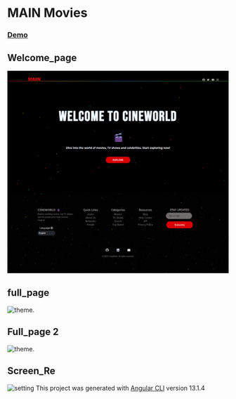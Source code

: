 # MAIN Movies

###  [Demo](https://zu34.github.io/App_MAIN_ts/welcome)


## Welcome_page
![theme](./src/assets/Wlc.png)
## full_page
![theme](/src/assets/screencapture-fullpage.png).
## Full_page 2
![theme](/src/assets/screencapture2.png).


## Screen_Re

![setting](/src/assets/ScreenRecording.gif)
This project was generated with [Angular CLI](https://github.com/angular/angular-cli) version 13.1.4









